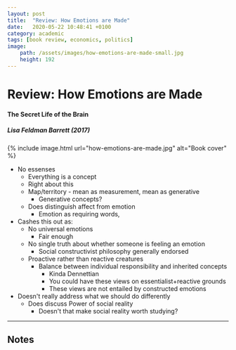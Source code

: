 ```yaml
---
layout: post
title:  "Review: How Emotions are Made"
date:   2020-05-22 10:48:41 +0100
category: academic
tags: [book review, economics, politics]
image: 
    path: /assets/images/how-emotions-are-made-small.jpg
    height: 192
---
```


# Review: How Emotions are Made
#### The Secret Life of the Brain
##### Lisa Feldman Barrett (2017)

{% include image.html url="how-emotions-are-made.jpg" alt="Book cover" %}

* No essenses
    * Everything is a concept
    * Right about this
    * Map/territory - mean as measurement, mean as generative
        * Generative concepts?
    * Does distinguish affect from emotion
        * Emotion as requiring words, 
* Cashes this out as:
    * No universal emotions
        * Fair enough
    * No single truth about whether someone is feeling an emotion
        * Social constructivist philosophy generally endorsed
    * Proactive rather than reactive creatures
        * Balance between individual responsibility and inherited concepts
            * Kinda Dennettian
            * You could have these views on essentialist+reactive grounds
            * These views are not entailed by constructed emotions
* Doesn't really address what we should do differently
    * Does discuss Power of social reality
        * Doesn't that make social reality worth studying?

---

## Notes

[^1]: Somewhat coincidentally, this is almost exactly what I earn as a PhD student

[^2]: Testing policies, and cautiously expanding them in scale and to new contexts, is a robust and sensible way to ensure we do things that actually work, and which minimise unintended, undesirable outcomes. Showing that giving free money to everyone in a small town produces good outcomes doesn't guarantee that those same outcomes would be realised if you gave free money to everyone in the world, but it does show that giving free money to people is a potentially great idea, and it should be explored further.

[^3]: Quite what constitutes 'enough' is rather hard to pin down. Humans tend to define enough (once key drives are met) in relation to those around them, so it's difficult to pick out exactly what level of consumption is acceptable as a baseline.  

[^4]: People who see work as valuable in and of itself argue that a life of pure leisure would lack meaning. Quite aside from the fact that much work fails to provide a sense of meaning (see _Bullshit Jobs_, also reviewed on this blog), it's highly likely that once we stop looking to work to provide meaning we will seek it in other places. Both the aristocracies of the past and the _Star Trek: The Next Generation_-style visions of the future provide models for filling lives with creativity, learning, discussing and debating, and caring for others in the community (including spending time raising children).

[^5]: This is a simplistic example, but it at least illustrates the point that demand is created by people and that therefore more people create more demand.

[^6]: At least you would think so, but witness the debates in the USA over the merits of public healthcare.

[^7]: I should point out that I've not read _The Case Against Education_, but I believe an accurate summary of its central argument is that education has become a pointless means of competitive evaluation rather than a means of ensuring adequacy for a role as a citizen or employee.

[^8]: Bregman talks about the way some work destroys value, using a similar conception of value to Varoufakis in _Talking to My Daughter_ (also reviewed on this blog) which bottoms out in improvements to lived human experience.

[^9]: Raeworth's _Doughnut Economics_ (also reviewed on this blog) provides sketches for some of the ways in which some of the ideas in Bregman's utopias could be operationalised and implemented.

[^10]: Which is perhaps a pity, because I'm probably the sort of person he's rather hoping to convince to be more politically active.

[^11]: There are some notable efforts in this vein, such as Michael Sandel's Public Philosophy events.